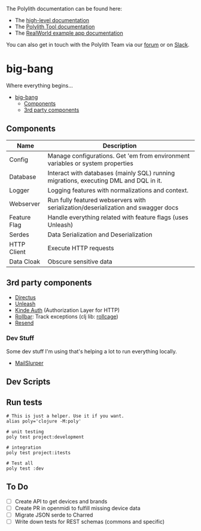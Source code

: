 The Polylith documentation can be found here:

- The [high-level documentation](https://polylith.gitbook.io/polylith)
- The [Polylith Tool documentation](https://github.com/polyfy/polylith)
- The [RealWorld example app documentation](https://github.com/furkan3ayraktar/clojure-polylith-realworld-example-app)

You can also get in touch with the Polylith Team via our [forum](https://polylith.freeflarum.com) or
on [Slack](https://clojurians.slack.com/archives/C013B7MQHJQ).

# big-bang

Where everything begins...

<!-- TOC -->

* [big-bang](#big-bang)
    * [Components](#components)
    * [3rd party components](#3rd-party-components)

<!-- TOC -->

## Components

| Name         | Description                                                                           |
|--------------|---------------------------------------------------------------------------------------|
| Config       | Manage configurations. Get 'em from environment variables or system properties        |
| Database     | Interact with databases (mainly SQL) running migrations, executing DML and DQL in it. |
| Logger       | Logging features with normalizations and context.                                     |
| Webserver    | Run fully featured webservers with serialization/deserialization and swagger docs     |
| Feature Flag | Handle everything related with feature flags (uses Unleash)                           |
| Serdes       | Data Serialization and Deserialization                                                |
| HTTP Client  | Execute HTTP requests                                                                 |
| Data Cloak   | Obscure sensitive data                                                                |

## 3rd party components

- [Directus](https://github.com/directus/directus)
- [Unleash](https://github.com/Unleash/unleash)
- [Kinde Auth](https://yuhrao.kinde.com/admin) (Authorization Layer for HTTP)
- [Rollbar](https://rollbar.com/): Track exceptions (clj lib: [rollcage](https://github.com/circleci/rollcage))
- [Resend](https://resend.com/)

### Dev Stuff
Some dev stuff I'm using that's helping a lot to run everything locally.
- [MailSlurper](https://www.mailslurper.com/)

## Dev Scripts

## Run tests

```shell
# This is just a helper. Use it if you want.
alias poly='clojure -M:poly'

# unit testing
poly test project:development

# integration
poly test project:itests

# Test all
poly test :dev
```

## To Do

- [ ] Create API to get devices and brands
- [ ] Create PR in openmidi to fulfill missing device data
- [ ] Migrate JSON serde to Charred
- [ ] Write down tests for REST schemas (commons and specific)
